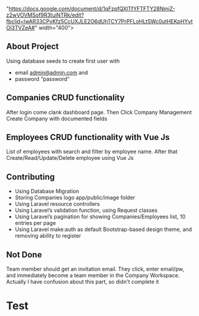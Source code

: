 "https://docs.google.com/document/d/1qFzpfQXlTfYFTFTY28NmiZ-z2wVOVMSof9R3tuiNTRk/edit?fbclid=IwAR33CPvKfz5CcUXJLE2O6dUhTCY7PrPFLoHLtSWc0utHEKpHYvtOi3TVZeA#" width="400"></a></p>



## About Project

Using database seeds to create first user with 
- email admin@admin.com and 
- password “password”

## Companies CRUD functionality

After login come clank dashboard page.
Then Click Company Management
Create Company with documented fields

## Employees CRUD functionality with Vue Js
List of employees with search and filter by employee name.
After that Create/Read/Update/Delete employee using Vue Js


## Contributing

- Using Database Migration 
- Storing Companies logo app/public/image folder
- Using Laravel resource controllers
- Using Laravel’s validation function, using Request classes
- Using Laravel’s pagination for showing Companies/Employees list, 10 entries per page
- Using Laravel make:auth as default Bootstrap-based design theme, and removing ability to register

## Not Done
Team member should get an invitation email. They click, enter email/pw, and immediately become a team member in the Company Workspace. 
Actually I have confusion about this part, so didn't complete it

# Test
